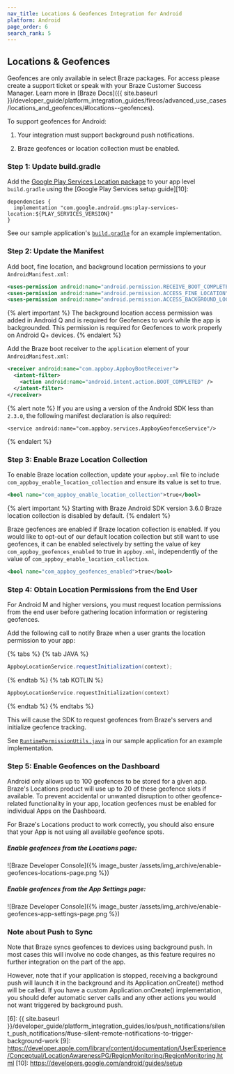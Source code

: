 ```yaml
---
nav_title: Locations & Geofences Integration for Android
platform: Android
page_order: 6
search_rank: 5
---
```


## Locations & Geofences

Geofences are only available in select Braze packages. For access please create a support ticket or speak with your Braze Customer Success Manager. Learn more in [Braze Docs]({{ site.baseurl }}/developer_guide/platform_integration_guides/fireos/advanced_use_cases/locations_and_geofences/#locations--geofences).

To support geofences for Android:

1. Your integration must support background push notifications.

2. Braze geofences or location collection must be enabled.

### Step 1: Update build.gradle

Add the [Google Play Services Location package][3] to your app level `build.gradle` using the [Google Play Services setup guide][10]:

```
dependencies {
  implementation "com.google.android.gms:play-services-location:${PLAY_SERVICES_VERSION}"
}
```

See our sample application's [`build.gradle`][2] for an example implementation.

### Step 2: Update the Manifest

Add boot, fine location, and background location permissions to your `AndroidManifest.xml`:

```xml
<uses-permission android:name="android.permission.RECEIVE_BOOT_COMPLETED" />
<uses-permission android:name="android.permission.ACCESS_FINE_LOCATION" />
<uses-permission android:name="android.permission.ACCESS_BACKGROUND_LOCATION" />
```

{% alert important %}
The background location access permission was added in Android Q and is required for Geofences to work while the app is backgrounded. This permission is required for Geofences to work properly on Android Q+ devices.
{% endalert %}

Add the Braze boot receiver to the `application` element of your `AndroidManifest.xml`:

```xml
<receiver android:name="com.appboy.AppboyBootReceiver">
  <intent-filter>
    <action android:name="android.intent.action.BOOT_COMPLETED" />
  </intent-filter>
</receiver>
```

{% alert note %}
If you are using a version of the Android SDK less than `2.3.0`, the following manifest declaration is also required:

```
<service android:name="com.appboy.services.AppboyGeofenceService"/>
```
{% endalert %}

### Step 3: Enable Braze Location Collection
To enable Braze location collection, update your `appboy.xml` file to include `com_appboy_enable_location_collection` and ensure its value is set to true.

```xml
<bool name="com_appboy_enable_location_collection">true</bool>
```

{% alert important %}
Starting with Braze Android SDK version 3.6.0 Braze location collection is disabled by default.
{% endalert %}

Braze geofences are enabled if Braze location collection is enabled. If you would like to opt-out of our default location collection but still want to use geofences, it can be enabled selectively by setting the value of key `com_appboy_geofences_enabled` to true in `appboy.xml`, independently of the value of `com_appboy_enable_location_collection`. 

```xml
<bool name="com_appboy_geofences_enabled">true</bool>
```

### Step 4: Obtain Location Permissions from the End User

For Android M and higher versions, you must request location permissions from the end user before gathering location information or registering geofences.

Add the following call to notify Braze when a user grants the location permission to your app:

{% tabs %}
{% tab JAVA %}

```java
AppboyLocationService.requestInitialization(context);
```

{% endtab %}
{% tab KOTLIN %}

```kotlin
AppboyLocationService.requestInitialization(context)
```

{% endtab %}
{% endtabs %}

This will cause the SDK to request geofences from Braze's servers and initialize geofence tracking.

See [`RuntimePermissionUtils.java`][4] in our sample application for an example implementation.

### Step 5: Enable Geofences on the Dashboard

Android only allows up to 100 geofences to be stored for a given app. Braze's Locations product will use up to 20 of these geofence slots if available. To prevent accidental or unwanted disruption to other geofence-related functionality in your app, location geofences must be enabled for individual Apps on the Dashboard.

For Braze's Locations product to work correctly, you should also ensure that your App is not using all available geofence spots.

##### Enable geofences from the Locations page:

![Braze Developer Console]({% image_buster /assets/img_archive/enable-geofences-locations-page.png %})

##### Enable geofences from the App Settings page:

![Braze Developer Console]({% image_buster /assets/img_archive/enable-geofences-app-settings-page.png %})

### Note about Push to Sync

Note that Braze syncs geofences to devices using background push. In most cases this will involve no code changes, as this feature requires no further integration on the part of the app.

However, note that if your application is stopped, receiving a background push will launch it in the background and its Application.onCreate() method will be called. If you have a custom Application.onCreate() implementation, you should defer automatic server calls and any other actions you would not want triggered by background push.

[1]: https://github.com/Appboy/appboy-android-sdk/blob/master/droidboy/src/main/AndroidManifest.xml
[2]: https://github.com/Appboy/appboy-android-sdk/blob/master/droidboy/build.gradle
[3]: https://developers.google.com/android/reference/com/google/android/gms/location/package-summary
[4]: https://github.com/Appboy/appboy-android-sdk/blob/91622eb6cd4bba2e625cc22f00ca38e6136a0596/droidboy/src/main/java/com/appboy/sample/util/RuntimePermissionUtils.java
[5]: https://developer.android.com/training/location/geofencing.html
[6]: {{ site.baseurl }}/developer_guide/platform_integration_guides/ios/push_notifications/silent_push_notifications/#use-silent-remote-notifications-to-trigger-background-work
[9]: https://developer.apple.com/library/content/documentation/UserExperience/Conceptual/LocationAwarenessPG/RegionMonitoring/RegionMonitoring.html
[10]: https://developers.google.com/android/guides/setup
